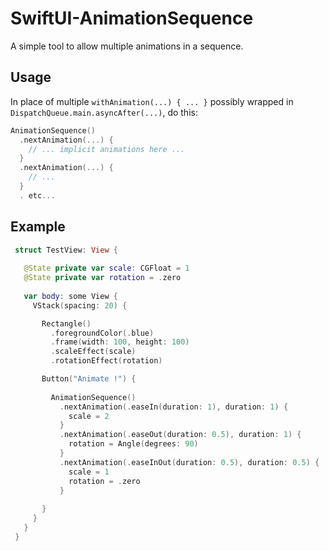 # SwiftUI-AnimationSequence
A simple tool to allow multiple animations in a sequence.

## Usage

In place of multiple `withAnimation(...) { ... }` possibly wrapped in `DispatchQueue.main.asyncAfter(...)`, do this:

```swift
AnimationSequence()
  .nextAnimation(...) {
    // ... implicit animations here ... 
  }
  .nextAnimation(...) {
    // ...
  }
  . etc...

```

## Example

```swift
 struct TestView: View {
   
   @State private var scale: CGFloat = 1
   @State private var rotation = .zero
     
   var body: some View {
     VStack(spacing: 20) {

       Rectangle()
         .foregroundColor(.blue)
         .frame(width: 100, height: 100)
         .scaleEffect(scale)
         .rotationEffect(rotation)

       Button("Animate !") {
         
         AnimationSequence()
           .nextAnimation(.easeIn(duration: 1), duration: 1) {
             scale = 2
           }
           .nextAnimation(.easeOut(duration: 0.5), duration: 1) {
             rotation = Angle(degrees: 90)
           }
           .nextAnimation(.easeInOut(duration: 0.5), duration: 0.5) {
             scale = 1
             rotation = .zero
           }
         
       }
     }
   }
 }

```

